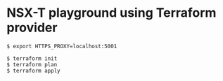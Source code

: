 # NSX-T playground using Terraform provider

```
$ export HTTPS_PROXY=localhost:5001

$ terraform init
$ terraform plan
$ terraform apply
```
